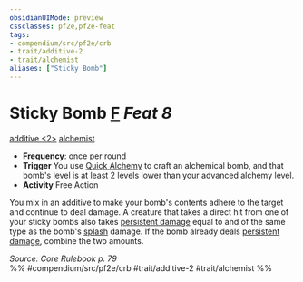 ```yaml
---
obsidianUIMode: preview
cssclasses: pf2e,pf2e-feat
tags:
- compendium/src/pf2e/crb
- trait/additive-2
- trait/alchemist
aliases: ["Sticky Bomb"]
---
```

# Sticky Bomb  [F](rules/core-rulebook/chapter-9-playing-the-game.md#Actions "Free Action") *Feat 8*  
[additive <2>](rules/traits/additive-2.md "Additive Feat Trait")  [alchemist](rules/traits/alchemist.md "Alchemist Class Trait")  

- **Frequency**: once per round
- **Trigger** You use [Quick Alchemy](rules/actions/quick-alchemy.md) to craft an alchemical bomb, and that bomb's level is at least 2 levels lower than your advanced alchemy level.
- **Activity** Free Action

You mix in an additive to make your bomb's contents adhere to the target and continue to deal damage. A creature that takes a direct hit from one of your sticky bombs also takes [persistent damage](rules/conditions.md#Persistent%20Damage) equal to and of the same type as the bomb's [splash](rules/traits/splash.md "Splash Weapon Trait") damage. If the bomb already deals [persistent damage](rules/conditions.md#Persistent%20Damage), combine the two amounts.

*Source: Core Rulebook p. 79*  
%% #compendium/src/pf2e/crb #trait/additive-2 #trait/alchemist %%